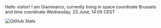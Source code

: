 Hello visitor! I am Giammarco, currently living in space coordinate Brussels and time coordinate Wednesday, 23 June, 14:05 CEST

![GitHub Stats](https://github-readme-stats.vercel.app/api?username=grcasanova)

